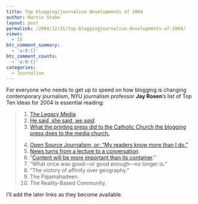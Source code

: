 ```yaml
---
title: Top blogging/journalism developments of 2004
author: Martin Stabe
layout: post
permalink: /2004/12/31/top-bloggingjournalism-developments-of-2004/
views:
  - 15
btc_comment_summary:
  - 'a:0:{}'
btc_comment_counts:
  - 'a:0:{}'
categories:
  - Journalism
---
```

For everyone who needs to get up to speed on how blogging is changing contemporary journalism, NYU journalism professor **Jay Rosen**&rsquo;s list of Top Ten Ideas for 2004 is essential reading:

>   1. [The Legacy Media][1].
>   2. [He said, she said, *we said*][1].
>   3. [What the printing press did to the Catholic Church the blogging press does to the media church.][1]
> </a>
> 
>   4. [Open Source Journalism, or: &#8220;My readers know more than I do.&#8221;][2]
>   5. [News turns from a lecture to a conversation][3].
>   6. &#8220;[Content will be more important than its container][4].&#8221;
>   7. &ldquo;What once was good&mdash;or good enough&mdash;no longer is.&rdquo;
>   8. &ldquo;The victory of affinity over geography.&rdquo;
>   9. The Pajamahadeen.
>  10. The Reality-Based Community.

I&#8217;ll add the later links as they become available.

 [1]: http://journalism.nyu.edu/pubzone/weblogs/pressthink/2004/12/26/tptn04_intro.html
 [2]: http://journalism.nyu.edu/pubzone/weblogs/pressthink/2004/12/28/tptn04_opsc.html
 [3]: http://journalism.nyu.edu/pubzone/weblogs/pressthink/2004/12/29/tp04_lctr.html
 [4]: http://journalism.nyu.edu/pubzone/weblogs/pressthink/2005/01/01/tptn_cntr.html